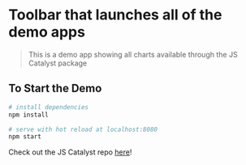 # Toolbar that launches all of the demo apps

> This is a demo app showing all charts available through the JS Catalyst package

## To Start the Demo

``` bash
# install dependencies
npm install

# serve with hot reload at localhost:8080
npm start
```
Check out the JS Catalyst repo [here](https://github.com/EikosPartners/jscatalyst)!
